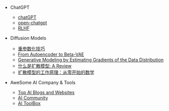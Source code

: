 - ChatGPT

  - [chatGPT](ai-general/chatgpt/chatGPT.md)
  - [open-chatgpt](ai-general/chatgpt/open-chatgpt.md)
  - [RLHF](deep-rl/papers/RLHF.md)

- Diffusion Models
  
  - [重参数化技巧](ai-general/diffusion_model/diffusion-model-reparameterization.md)
  - [From Autoencoder to Beta-VAE](ai-general/diffusion_model/vae_model.md)
  - [Generative Modeling by Estimating Gradients of the Data Distribution](ai-general/diffusion_model/score-based-generative-models.md)
  - [什么是扩散模型: A Review](ai-general/diffusion_model/diffusion-models-summary.md)
  - [扩散模型的工作原理：从零开始的数学](ai-general/diffusion_model/diffusion-model-math.md)


- AweSome AI Company & Tools

  - [Top AI Blogs and Websites](ai-general/ai-news.md)
  - [AI Community](ai-general/ai-community.md)
  - [AI ToolBox](ai-general/ai-tools.md)